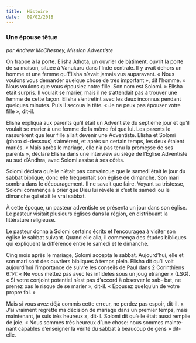 ```yaml
---
title:  Histoire
date:   09/02/2018
---
```


### Une épouse têtue
*par Andrew McChesney, Mission Adventiste*

On frappe à la porte. Elisha Athota, un ouvrier de bâtiment, ouvrit la porte de sa maison, située à Vanukuru dans l’Inde centrale. Il y avait dehors un homme et une femme qu’Elisha n’avait jamais vus auparavant. « Nous voulons vous demander quelque chose de très important », dit l’homme. « Nous voulons que vous épousiez notre fille. Son nom est Solomi. » Elisha était surpris. Il voulait se marier, mais il ne s’attendait pas à trouver une femme de cette façon. Elisha s’entretint avec les deux inconnus pendant quelques minutes. Puis il secoua la tête. « Je ne peux pas épouser votre fille », dit-il. 

Elisha expliqua aux parents qu’il était un Adventiste du septième jour et qu’il voulait se marier à une femme de la même foi que lui. Les parents le rassurèrent que leur fille allait devenir une Adventiste. Elisha et Solomi (photo ci-dessous) s’aimèrent, et après un certain temps, les deux étaient mariés. « Mais après le mariage, elle n’a pas tenu la promesse de ses parents », déclare Elisha dans une interview au siège de l’Église Adventiste au sud d’Andhra, avec Solomi assise à ses côtés. 

Solomi déclara qu’elle n’était pas convaincue que le samedi était le jour du sabbat biblique, donc elle fréquentait son église de dimanche. Son mari sombra dans le découragement. Il ne savait que faire. Voyant sa tristesse, Solomi commença à prier que Dieu lui révèle si c’est le samedi ou le dimanche qui était le vrai sabbat. 

À cette époque, un pasteur adventiste se présenta un jour dans son église. Le pasteur visitait plusieurs églises dans la région, en distribuant la littérature religieuse.

Le pasteur donna à Solomi certains écrits et l’encouragea à visiter son église le sabbat suivant. Quand elle alla, il commença des études bibliques qui expliquent la différence entre le samedi et le dimanche. 

Cinq mois après le mariage, Solomi accepta le sabbat. Aujourd’hui, elle et son mari sont des ouvriers bibliques à temps plein. Elisha dit qu’il voit aujourd’hui l’importance de suivre les conseils de Paul dans 2 Corinthiens 6:14: « Ne vous mettez pas avec les infidèles sous un joug étranger » (LSG). « Si votre conjoint potentiel n’est pas d’accord à observer le sab- bat, ne prenez pas le risque de se marier », dit-il. « Épousez quelqu’un de votre propre foi. » 

Mais si vous avez déjà commis cette erreur, ne perdez pas espoir, dit-il. « J’ai vraiment regretté ma décision de mariage dans un premier temps, mais maintenant, je suis très heureux », dit-il. Solomi dit qu’elle était aussi remplie de joie. « Nous sommes très heureux d’une chose: nous sommes mainte- nant capables d’enseigner la vérité du sabbat à beaucoup de gens » dit-elle. 
